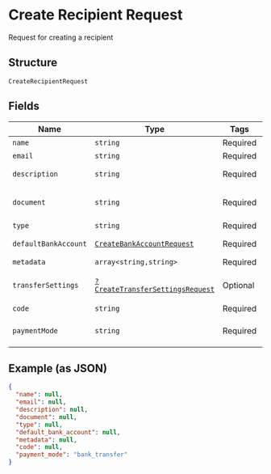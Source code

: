 
# Create Recipient Request

Request for creating a recipient

## Structure

`CreateRecipientRequest`

## Fields

| Name | Type | Tags | Description | Getter | Setter |
|  --- | --- | --- | --- | --- | --- |
| `name` | `string` | Required | Recipient name | getName(): string | setName(string name): void |
| `email` | `string` | Required | Recipient email | getEmail(): string | setEmail(string email): void |
| `description` | `string` | Required | Recipient description | getDescription(): string | setDescription(string description): void |
| `document` | `string` | Required | Recipient document number | getDocument(): string | setDocument(string document): void |
| `type` | `string` | Required | Recipient type | getType(): string | setType(string type): void |
| `defaultBankAccount` | [`CreateBankAccountRequest`](../../doc/models/create-bank-account-request.md) | Required | Bank account | getDefaultBankAccount(): CreateBankAccountRequest | setDefaultBankAccount(CreateBankAccountRequest defaultBankAccount): void |
| `metadata` | `array<string,string>` | Required | Metadata | getMetadata(): array | setMetadata(array metadata): void |
| `transferSettings` | [`?CreateTransferSettingsRequest`](../../doc/models/create-transfer-settings-request.md) | Optional | Receiver Transfer Information | getTransferSettings(): ?CreateTransferSettingsRequest | setTransferSettings(?CreateTransferSettingsRequest transferSettings): void |
| `code` | `string` | Required | Recipient code | getCode(): string | setCode(string code): void |
| `paymentMode` | `string` | Required | Payment mode<br>**Default**: `'bank_transfer'` | getPaymentMode(): string | setPaymentMode(string paymentMode): void |

## Example (as JSON)

```json
{
  "name": null,
  "email": null,
  "description": null,
  "document": null,
  "type": null,
  "default_bank_account": null,
  "metadata": null,
  "code": null,
  "payment_mode": "bank_transfer"
}
```

